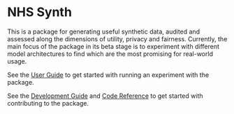 # NHS Synth

This is a package for generating useful synthetic data, audited and assessed along the dimensions of utility, privacy and fairness. Currently, the main focus of the package in its beta stage is to experiment with different model architectures to find which are the most promising for real-world usage.

See the [User Guide](running_an_experiment.md) to get started with running an experiment with the package.

See the [Development Guide](development_guide.md) and [Code Reference](reference/cli/index.md) to get started with contributing to the package.
